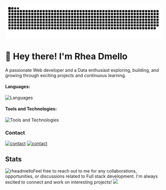 <picture>
  <source
    media="(prefers-color-scheme: dark)"
    srcset="https://raw.githubusercontent.com/platane/snk/output/github-contribution-grid-snake-dark.svg"
  />
  <source
    media="(prefers-color-scheme: dark)"
    srcset="https://raw.githubusercontent.com/platane/snk/output/github-contribution-grid-snake.svg"
  />
  <img
    alt="github contribution grid snake animation"
    src="https://raw.githubusercontent.com/platane/snk/output/github-contribution-grid-snake.svg"
  />
</picture>

# 👋 Hey there! I'm Rhea Dmello
A passionate Web developer and a Data enthusiast exploring, building, and growing through exciting projects and continuous learning.

#### Languages:

![Languages](https://skillicons.dev/icons?i=typescript,javascript,cpp,c,html,css,r,react)

#### Tools and Technologies:

![Tools and Technologies](https://skillicons.dev/icons?i=git,github,mongodb,expressjs,nodejs,bootstrap,mysql,postgresql,nextjs,tailwind,googlecloud,sklearn,tensorflow,vscode,eclipse)

### Contact

[![contact](https://skillicons.dev/icons?i=linkedin)](https://www.linkedin.com/in/dmellorhea)
[![contact](https://skillicons.dev/icons?i=gmail)](mailto:rheadmello2004@gmail.com)


## Stats

<p><img align="left" src="https://github-readme-stats.vercel.app/api/top-langs?username=rheadmello&show_icons=true&locale=en&layout=compact" alt="rheadmello" /></p>

Feel free to reach out to me for any collaborations, opportunities, or discussions related to Full stack development. I'm always excited to connect and work on interesting projects!
![](https://komarev.com/ghpvc/?username=your-github-RheaDmello)


